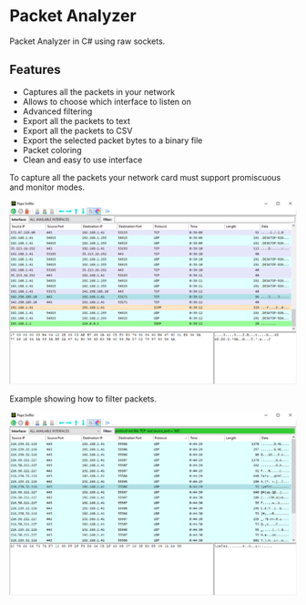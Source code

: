 # Packet Analyzer
Packet Analyzer in C# using raw sockets.

## Features
- Captures all the packets in your network
- Allows to choose which interface to listen on
- Advanced filtering
- Export all the packets to text
- Export all the packets to CSV
- Export the selected packet bytes to a binary file
- Packet coloring
- Clean and easy to use interface

To capture all the packets your network card must support promiscuous and monitor modes.

![Pepe Sniffer](screenshots/preview1.png)

Example showing how to filter packets.

![Pepe Sniffer](screenshots/preview2.png)
